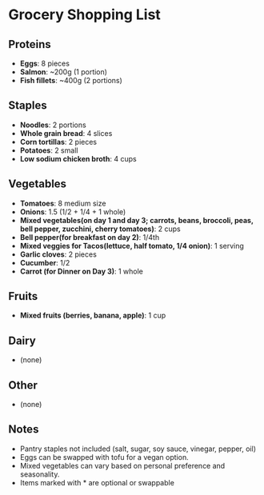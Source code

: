 # Grocery Shopping List

## Proteins 
- **Eggs**: 8 pieces 
- **Salmon**: ~200g (1 portion)
- **Fish fillets**: ~400g (2 portions)

## Staples 
- **Noodles**: 2 portions 
- **Whole grain bread**: 4 slices 
- **Corn tortillas**: 2 pieces
- **Potatoes**: 2 small
- **Low sodium chicken broth**: 4 cups

## Vegetables 
- **Tomatoes**: 8 medium size 
- **Onions**: 1.5 (1/2 + 1/4 + 1 whole)
- **Mixed vegetables(on day 1 and day 3; carrots, beans, broccoli, peas, bell pepper, zucchini, cherry tomatoes)**: 2 cups 
- **Bell pepper(for breakfast on day 2)**: 1/4th
- **Mixed veggies for Tacos(lettuce, half tomato, 1/4 onion)**: 1 serving 
- **Garlic cloves**: 2 pieces
- **Cucumber**: 1/2 
- **Carrot (for Dinner on Day 3)**: 1 whole 

## Fruits 
- **Mixed fruits (berries, banana, apple)**: 1 cup 

## Dairy 
- (none)

## Other 
- (none)

## Notes 
- Pantry staples not included (salt, sugar, soy sauce, vinegar, pepper, oil) 
- Eggs can be swapped with tofu for a vegan option. 
- Mixed vegetables can vary based on personal preference and seasonality. 
- Items marked with * are optional or swappable